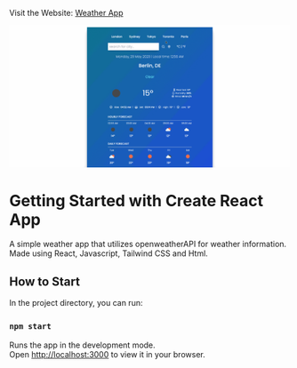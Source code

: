 Visit the Website: [Weather App](https://main--illustrious-concha-c7aaea.netlify.app)


![alt text](https://github.com/rjnvr/weather-app/blob/main/weatherapp.gif)

# Getting Started with Create React App

A simple weather app that utilizes openweatherAPI for weather information. Made using React, Javascript, Tailwind CSS and Html.



## How to Start

In the project directory, you can run:

### `npm start`

Runs the app in the development mode.\
Open [http://localhost:3000](http://localhost:3000) to view it in your browser.
